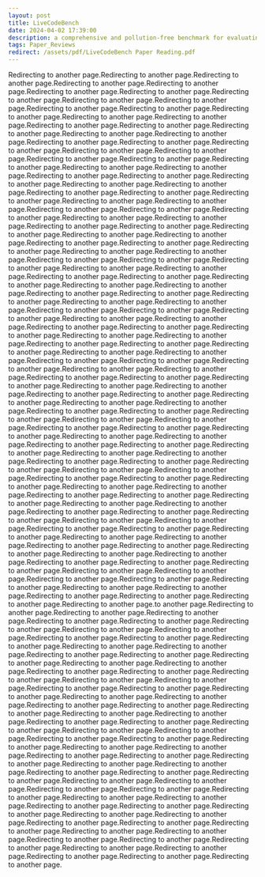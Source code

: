 ```yaml
---
layout: post
title: LiveCodeBench
date: 2024-04-02 17:39:00
description: a comprehensive and pollution-free benchmark for evaluating LLMs for code writing, which continuously collects new questions from events
tags: Paper_Reviews
redirect: /assets/pdf/LiveCodeBench Paper Reading.pdf
---
```


Redirecting to another page.Redirecting to another page.Redirecting to another page.Redirecting to another page.Redirecting to another page.Redirecting to another page.Redirecting to another page.Redirecting to another page.Redirecting to another page.Redirecting to another page.Redirecting to another page.Redirecting to another page.Redirecting to another page.Redirecting to another page.Redirecting to another page.Redirecting to another page.Redirecting to another page.Redirecting to another page.Redirecting to another page.Redirecting to another page.Redirecting to another page.Redirecting to another page.Redirecting to another page.Redirecting to another page.Redirecting to another page.Redirecting to another page.Redirecting to another page.Redirecting to another page.Redirecting to another page.Redirecting to another page.Redirecting to another page.Redirecting to another page.Redirecting to another page.Redirecting to another page.Redirecting to another page.Redirecting to another page.Redirecting to another page.Redirecting to another page.Redirecting to another page.Redirecting to another page.Redirecting to another page.Redirecting to another page.Redirecting to another page.Redirecting to another page.Redirecting to another page.Redirecting to another page.Redirecting to another page.Redirecting to another page.Redirecting to another page.Redirecting to another page.Redirecting to another page.Redirecting to another page.Redirecting to another page.Redirecting to another page.Redirecting to another page.Redirecting to another page.Redirecting to another page.Redirecting to another page.Redirecting to another page.Redirecting to another page.Redirecting to another page.Redirecting to another page.Redirecting to another page.Redirecting to another page.Redirecting to another page.Redirecting to another page.Redirecting to another page.Redirecting to another page.Redirecting to another page.Redirecting to another page.Redirecting to another page.Redirecting to another page.Redirecting to another page.Redirecting to another page.Redirecting to another page.Redirecting to another page.Redirecting to another page.Redirecting to another page.Redirecting to another page.Redirecting to another page.Redirecting to another page.Redirecting to another page.Redirecting to another page.Redirecting to another page.Redirecting to another page.Redirecting to another page.Redirecting to another page.Redirecting to another page.Redirecting to another page.Redirecting to another page.Redirecting to another page.Redirecting to another page.Redirecting to another page.Redirecting to another page.Redirecting to another page.Redirecting to another page.Redirecting to another page.Redirecting to another page.Redirecting to another page.Redirecting to another page.Redirecting to another page.Redirecting to another page.Redirecting to another page.Redirecting to another page.Redirecting to another page.Redirecting to another page.Redirecting to another page.Redirecting to another page.Redirecting to another page.Redirecting to another page.Redirecting to another page.Redirecting to another page.Redirecting to another page.Redirecting to another page.Redirecting to another page.Redirecting to another page.Redirecting to another page.Redirecting to another page.Redirecting to another page.Redirecting to another page.Redirecting to another page.Redirecting to another page.Redirecting to another page.Redirecting to another page.Redirecting to another page.Redirecting to another page.Redirecting to another page.Redirecting to another page.Redirecting to another page.Redirecting to another page.Redirecting to another page.Redirecting to another page.Redirecting to another page.Redirecting to another page.Redirecting to another page.Redirecting to another page.Redirecting to another page.Redirecting to another page.Redirecting to another page.Redirecting to another page.Redirecting to another page.Redirecting to another page.Redirecting to another page.Redirecting to another page.Redirecting to another page.Redirecting to another page.Redirecting to another page.Redirecting to another page.Redirecting to another page.Redirecting to another page.Redirecting to another page.Redirecting to another page.Redirecting to another page.Redirecting to another page.Redirecting to another page.Redirecting to another page.Redirecting to another page.Redirecting to another page.Redirecting to another page.to another page.Redirecting to another page.Redirecting to another page.Redirecting to another page.Redirecting to another page.Redirecting to another page.Redirecting to another page.Redirecting to another page.Redirecting to another page.Redirecting to another page.Redirecting to another page.Redirecting to another page.Redirecting to another page.Redirecting to another page.Redirecting to another page.Redirecting to another page.Redirecting to another page.Redirecting to another page.Redirecting to another page.Redirecting to another page.Redirecting to another page.Redirecting to another page.Redirecting to another page.Redirecting to another page.Redirecting to another page.Redirecting to another page.Redirecting to another page.Redirecting to another page.Redirecting to another page.Redirecting to another page.Redirecting to another page.Redirecting to another page.Redirecting to another page.Redirecting to another page.Redirecting to another page.Redirecting to another page.Redirecting to another page.Redirecting to another page.Redirecting to another page.Redirecting to another page.Redirecting to another page.Redirecting to another page.Redirecting to another page.Redirecting to another page.Redirecting to another page.Redirecting to another page.Redirecting to another page.Redirecting to another page.Redirecting to another page.Redirecting to another page.Redirecting to another page.Redirecting to another page.Redirecting to another page.Redirecting to another page.Redirecting to another page.Redirecting to another page.Redirecting to another page.Redirecting to another page.Redirecting to another page.Redirecting to another page.Redirecting to another page.Redirecting to another page.Redirecting to another page.Redirecting to another page.Redirecting to another page.Redirecting to another page.Redirecting to another page.Redirecting to another page.Redirecting to another page.Redirecting to another page.Redirecting to another page.Redirecting to another page.Redirecting to another page.Redirecting to another page.Redirecting to another page.Redirecting to another page.Redirecting to another page.